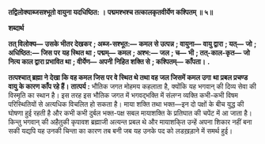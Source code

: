 **तद्विलोक्याब्जसश्भूतो वायुना यदधिष्ठित: ।** **पद्ममश्भश्च तत्कालकृतवीर्येण कश्पितम् ॥ ५॥** 

**शब्दार्थ** 

**तत् विलोक्य—** **उसके भीतर देखकर** **; अब्ज-सश्भूत:—** **कमल से उत्पन्न** **; वायुना—** **वायु द्वारा** **; यत्—** **जो** **; अधिष्ठित:—** **जिस पर** **यह स्थित था** **; पद्मम्—** **कमल** **; अश्भ:—** **जल** **; च—** **भी** **; तत्-काल-कृत—** **जो नित्य काल द्वारा प्रभावित था** **; वीर्येण—** **अपनी** **निहित शक्ति से** **; कश्पितम्—** **काँपता।** **.** 

**तत्पश्चात् ब्रह्मा ने देखा कि वह कमल जिस पर वे स्थित थे तथा वह जल जिसमें कमल उगा** **था प्रबल प्रचण्ड वायु के कारण काँप रहे हैं।** **तात्पर्य :** भौतिक जगत मोहमय कहलाता है, क्योंकि यह भगवान् की दिव्य सेवा की विस्मृति का स्थान है। इस तरह इस भौतिक जगत में भगवद्भक्ति में संलग्न व्यक्ति कभी-कभी विषम परिस्थितियों से अत्यधिक विचलित हो सकता है। माया शक्ति तथा भक्त—इन दो पक्षों के बीच युद्ध की घोषणा हुई रहती है और कभी कभी दुर्बल भक्त-पक्ष सबल मायाशक्ति के प्रतिघात की चपेंट में आ जाता है। किन्तु भगवान् की अहैतुकी कृपावश ब्रह्माजी अत्यन्त प्रबल थे और मायाशकि्त उन्हें अपना शिकार नहीं बना सकी यद्यपि यह उनकी चिन्ता का कारण तब बनी जब यह उनके पद को लडख़ड़ाने में समर्थ हुई।  